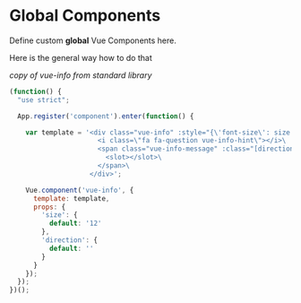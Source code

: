 # Global Components

Define custom **global** Vue Components here.

Here is the general way how to do that

*copy of vue-info from standard library*

```javascript
(function() {
  "use strict";

  App.register('component').enter(function() {

    var template = '<div class="vue-info" :style="{\'font-size\': size + \'px\'}">\
                      <i class=\"fa fa-question vue-info-hint\"></i>\
                      <span class="vue-info-message" :class="[direction]">\
                        <slot></slot>\
                      </span>\
                    </div>';

    Vue.component('vue-info', {
      template: template,
      props: {
        'size': {
          default: '12'
        },
        'direction': {
          default: ''
        }
      }
    });
  });
})();
```
